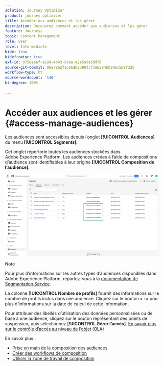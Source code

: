 ```yaml
---
solution: Journey Optimizer
product: journey optimizer
title: Accéder aux audiences et les gérer
description: Découvrez comment accéder aux audiences et les gérer
feature: Journeys
topic: Content Management
role: User
level: Intermediate
hide: true
hidefromtoc: true
exl-id: 0758eeaf-a188-4b43-9c9a-a2e5a9e5dd76
source-git-commit: 9657862f1c6bdb2399fcf3e6384bb9dec5b8f32b
workflow-type: ht
source-wordcount: '146'
ht-degree: 100%

---
```


# Accéder aux audiences et les gérer {#access-manage-audiences}

Les audiences sont accessibles depuis l’onglet **[!UICONTROL Audiences]** du menu **[!UICONTROL Segments]**.

Cet onglet répertorie toutes les audiences stockées dans Adobe Experience Platform. Les audiences créées à l’aide de compositions d’audience sont identifiables à leur origine **[!UICONTROL Composition de l’audience]**.

![](assets/audiences-list.png)

>[!NOTE]
>
>Pour plus d’informations sur les autres types d’audiences disponibles dans Adobe Experience Platform, reportez-vous à la [documentation de Segmentation Service](https://experienceleague.adobe.com/docs/experience-platform/segmentation/ui/overview.html?lang=fr).

La colonne **[!UICONTROL Nombre de profils]** fournit des informations sur le nombre de profils inclus dans une audience. Cliquez sur le bouton « i » pour plus d’informations sur la date de calcul de cette information.

Pour attribuer des libellés d’utilisation des données personnalisées ou de base à une audience, cliquez sur le bouton représentant des points de suspension, puis sélectionnez **[!UICONTROL Gérer l’accès]**. [En savoir plus sur le contrôle d’accès au niveau de l’objet (OLA)](../administration/object-based-access.md)

<!--
-edit an audience?
-->

En savoir plus :

* [Prise en main de la composition des audiences](get-started-audience-orchestration.md)
* [Créer des workflows de composition](create-compositions.md)
* [Utiliser la zone de travail de composition](composition-canvas.md)
